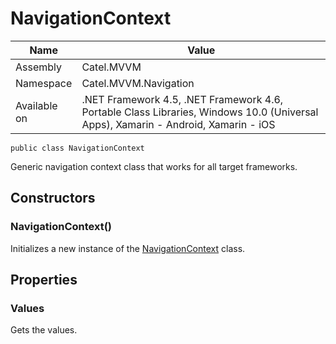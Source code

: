 

# NavigationContext

Name|Value
---|---
Assembly|Catel.MVVM
Namespace|Catel.MVVM.Navigation
Available on|.NET Framework 4.5, .NET Framework 4.6, Portable Class Libraries, Windows 10.0 (Universal Apps), Xamarin - Android, Xamarin - iOS

```
public class NavigationContext
```

Generic navigation context class that works for all target frameworks.



## Constructors

### NavigationContext()

Initializes a new instance of the [NavigationContext](#) class.



## Properties

### Values

Gets the values.



